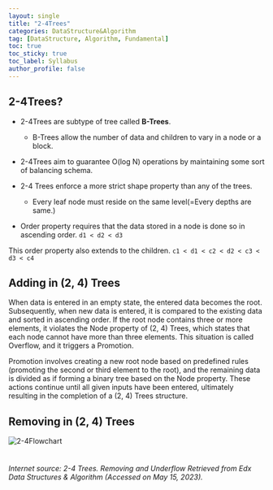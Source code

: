 ```yaml
---
layout: single
title: "2-4Trees"
categories: DataStructure&Algorithm
tag: [DataStructure, Algorithm, Fundamental]
toc: true
toc_sticky: true
toc_label: Syllabus
author_profile: false
---
```


## 2-4Trees?

- 2-4Trees are subtype of tree called **B-Trees**.
  - B-Trees allow the number of data and children to vary in a node or a block.
- 2-4Trees aim to guarantee O(log N) operations by maintaining some sort of balancing schema.

- 2-4 Trees enforce a more strict shape property than any of the trees.

  - Every leaf node must reside on the same level(=Every depths are same.)

- Order property requires that the data stored in a node is done so in ascending order.
  `d1 < d2 < d3`

This order property also extends to the children.
`c1 < d1 < c2 < d2 < c3 < d3 < c4`

## Adding in (2, 4) Trees

When data is entered in an empty state, the entered data becomes the root. Subsequently, when new data is entered, it is compared to the existing data and sorted in ascending order. If the root node contains three or more elements, it violates the Node property of (2, 4) Trees, which states that each node cannot have more than three elements. This situation is called Overflow, and it triggers a Promotion.

Promotion involves creating a new root node based on predefined rules (promoting the second or third element to the root), and the remaining data is divided as if forming a binary tree based on the Node property. These actions continue until all given inputs have been entered, ultimately resulting in the completion of a (2, 4) Trees structure.

## Removing in (2, 4) Trees

![2-4Flowchart](https://github.com/ChanyoungPark88/ChanyoungPark88.github.io/assets/62587746/294fbece-0478-4efb-91fc-f5c237cca863)<br><br>
###### Internet source: 2-4 Trees. Removing and Underflow Retrieved from Edx Data Structures & Algorithm (Accessed on May 15, 2023).<br><br>